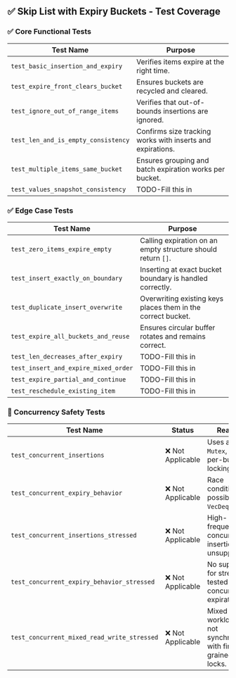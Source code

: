 ## ✅ Skip List with Expiry Buckets - Test Coverage

### ✅ Core Functional Tests

| Test Name                             | Purpose                                                              |
|--------------------------------------|----------------------------------------------------------------------|
| `test_basic_insertion_and_expiry`    | Verifies items expire at the right time.                            |
| `test_expire_front_clears_bucket`    | Ensures buckets are recycled and cleared.                           |
| `test_ignore_out_of_range_items`     | Verifies that out-of-bounds insertions are ignored.                 |
| `test_len_and_is_empty_consistency`  | Confirms size tracking works with inserts and expirations.          |
| `test_multiple_items_same_bucket`    | Ensures grouping and batch expiration works per bucket.             |
| `test_values_snapshot_consistency`   | TODO-Fill this in                                                   |    

### ✅ Edge Case Tests

| Test Name                              | Purpose                                                              |
|---------------------------------------|----------------------------------------------------------------------|
| `test_zero_items_expire_empty`        | Calling expiration on an empty structure should return `[]`.        |
| `test_insert_exactly_on_boundary`     | Inserting at exact bucket boundary is handled correctly.            |
| `test_duplicate_insert_overwrite`     | Overwriting existing keys places them in the correct bucket.        |
| `test_expire_all_buckets_and_reuse`   | Ensures circular buffer rotates and remains correct.                |
| `test_len_decreases_after_expiry`     | TODO-Fill this in                                                   |
| `test_insert_and_expire_mixed_order`  | TODO-Fill this in                                                   |
| `test_expire_partial_and_continue`    | TODO-Fill this in                                                   |
| `test_reschedule_existing_item`       | TODO-Fill this in                                                   |

### 🚫 Concurrency Safety Tests

| Test Name                                     | Status           | Reason                                                 |
|----------------------------------------------|------------------|--------------------------------------------------------|
| `test_concurrent_insertions`                 | ❌ Not Applicable | Uses a global `Mutex`, no per-bucket locking.         |
| `test_concurrent_expiry_behavior`            | ❌ Not Applicable | Race conditions possible with `VecDeque`.             |
| `test_concurrent_insertions_stressed`        | ❌ Not Applicable | High-frequency concurrent insertions unsupported.     |
| `test_concurrent_expiry_behavior_stressed`   | ❌ Not Applicable | No support for stress-tested concurrent expirations.  |
| `test_concurrent_mixed_read_write_stressed`  | ❌ Not Applicable | Mixed workloads not synchronized with fine-grained locks. |
